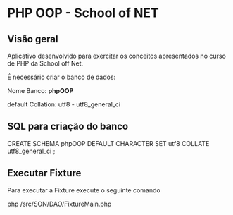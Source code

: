 PHP OOP - School of NET
==============================

Visão geral
-----------

Aplicativo desenvolvido para exercitar os conceitos apresentados no curso de PHP da School off Net.


É necessário criar o banco de dados:

Nome Banco: **phpOOP**

default Collation: utf8 - utf8_general_ci


SQL para criação do banco
-------------------------

CREATE SCHEMA phpOOP DEFAULT CHARACTER SET utf8 COLLATE utf8_general_ci ;


Executar Fixture
----------------

Para executar a Fixture execute o seguinte comando

php /src/SON/DAO/FixtureMain.php


